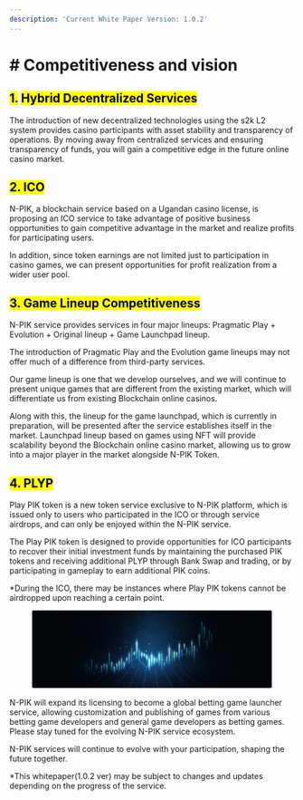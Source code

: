 ```yaml
---
description: 'Current White Paper Version: 1.0.2'
---
```


# # Competitiveness and vision

## <mark style="background-color:yellow;">1.</mark> <mark style="background-color:yellow;"></mark><mark style="background-color:yellow;">**Hybrid Decentralized Services**</mark>

The introduction of new decentralized technologies using the s2k L2 system provides casino participants with asset stability and transparency of operations. By moving away from centralized services and ensuring transparency of funds, you will gain a competitive edge in the future online casino market.



## <mark style="background-color:yellow;">**2. ICO**</mark>&#x20;

N-PIK, a blockchain service based on a Ugandan casino license, is proposing an ICO service to take advantage of positive business opportunities to gain competitive advantage in the market and realize profits for participating users.

In addition, since token earnings are not limited just to participation in casino games, we can present opportunities for profit realization from a wider user pool.



## <mark style="background-color:yellow;">3. Game Lineup Competitiveness</mark>

N-PIK service provides services in four major lineups: Pragmatic Play + Evolution + Original lineup + Game Launchpad lineup.

The introduction of Pragmatic Play and the Evolution game lineups may not offer much of a difference from third-party services.

Our game lineup is one that we develop ourselves, and we will continue to present unique games that are different from the existing market, which will differentiate us from existing Blockchain online casinos.

Along with this, the lineup for the game launchpad, which is currently in preparation, will be presented after the service establishes itself in the market. Launchpad lineup based on games using NFT will provide scalability beyond the Blockchain online casino market, allowing us to grow into a major player in the market alongside N-PIK Token.



## <mark style="background-color:yellow;">**4. PLYP**</mark>&#x20;

Play PIK token is a new token service exclusive to N-PIK platform, which is issued only to users who participated in the ICO or through service airdrops, and can only be enjoyed within the N-PIK service.

The Play PIK token is designed to provide opportunities for ICO participants to recover their initial investment funds by maintaining the purchased PIK tokens and receiving additional PLYP through Bank Swap and trading, or by participating in gameplay to earn additional PIK coins.

\*During the ICO, there may be instances where Play PIK tokens cannot be airdropped upon reaching a certain point.

<figure><img src=".gitbook/assets/06 (1).png" alt=""><figcaption></figcaption></figure>

N-PIK will expand its licensing to become a global betting game launcher service, allowing customization and publishing of games from various betting game developers and general game developers as betting games. Please stay tuned for the evolving N-PIK service ecosystem.

N-PIK services will continue to evolve with your participation, shaping the future together.



\*This whitepaper(1.0.2 ver) may be subject to changes and updates depending on the progress of the service.

